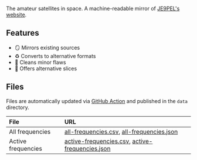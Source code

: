 The amateur satellites in space. A machine-readable mirror of [JE9PEL's website](http://www.ne.jp/asahi/hamradio/je9pel/satslist.htm).

## Features

- 🪞 Mirrors existing sources
- ♻️ Converts to alternative formats
- 🧹 Cleans minor flaws
- 🔪 Offers alternative slices

## Files

Files are automatically updated via [GitHub Action](https://github.com/palewire/ham-satellite-database/actions) and published in the `data` directory.

File | URL
:--- | :--
All frequencies | [all-frequencies.csv](https://raw.githubusercontent.com/palewire/ham-satellite-database/main/data/all-frequencies.csv), [all-frequencies.json](https://raw.githubusercontent.com/palewire/ham-satellite-database/main/data/all-frequencies.json)
Active frequencies  | [active-frequencies.csv](https://raw.githubusercontent.com/palewire/ham-satellite-database/main/data/active-frequencies.csv), [active-frequencies.json](https://raw.githubusercontent.com/palewire/ham-satellite-database/main/data/active-frequencies.json)
